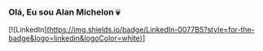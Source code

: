 ### Olá, Eu sou Alan Michelon 💀

[![LinkedIn][(https://img.shields.io/badge/LinkedIn-0077B5?style=for-the-badge&logo=linkedin&logoColor=white)](https://www.linkedin.com/in/alanhrm/)]
